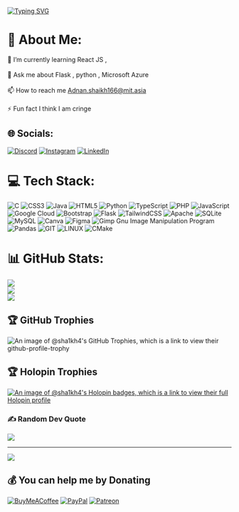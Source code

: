 [![Typing SVG](https://readme-typing-svg.demolab.com?font=Fira+Code&pause=1000&width=435&lines=Hello+Everyone+...;I+am+Shaikh+Adnan)](https://git.io/typing-svg)
# 💫 About Me:
🌱 I’m currently learning React JS ,<br><br>💬 Ask me about Flask , python , Microsoft Azure<br><br>📫 How to reach me Adnan.shaikh166@mit.asia<br><br>⚡ Fun fact I think I am cringe


## 🌐 Socials:
[![Discord](https://img.shields.io/badge/Discord-%237289DA.svg?logo=discord&logoColor=white)](https://discord.gg/skad4l) [![Instagram](https://img.shields.io/badge/Instagram-%23E4405F.svg?logo=Instagram&logoColor=white)](https://instagram.com/_sk.adnan_) [![LinkedIn](https://img.shields.io/badge/LinkedIn-%230077B5.svg?logo=linkedin&logoColor=white)](https://linkedin.com/in/sha1kh4) 

# 💻 Tech Stack:
![C](https://img.shields.io/badge/c-%2300599C.svg?style=flat&logo=c&logoColor=white) ![CSS3](https://img.shields.io/badge/css3-%231572B6.svg?style=flat&logo=css3&logoColor=white) ![Java](https://img.shields.io/badge/java-%23ED8B00.svg?style=flat&logo=java&logoColor=white) ![HTML5](https://img.shields.io/badge/html5-%23E34F26.svg?style=flat&logo=html5&logoColor=white) ![Python](https://img.shields.io/badge/python-3670A0?style=flat&logo=python&logoColor=ffdd54) ![TypeScript](https://img.shields.io/badge/typescript-%23007ACC.svg?style=flat&logo=typescript&logoColor=white) ![PHP](https://img.shields.io/badge/php-%23777BB4.svg?style=flat&logo=php&logoColor=white) ![JavaScript](https://img.shields.io/badge/javascript-%23323330.svg?style=flat&logo=javascript&logoColor=%23F7DF1E) ![Google Cloud](https://img.shields.io/badge/Google%20Cloud-%234285F4.svg?style=flat&logo=google-cloud&logoColor=white) ![Bootstrap](https://img.shields.io/badge/bootstrap-%23563D7C.svg?style=flat&logo=bootstrap&logoColor=white) ![Flask](https://img.shields.io/badge/flask-%23000.svg?style=flat&logo=flask&logoColor=white) ![TailwindCSS](https://img.shields.io/badge/tailwindcss-%2338B2AC.svg?style=flat&logo=tailwind-css&logoColor=white) ![Apache](https://img.shields.io/badge/apache-%23D42029.svg?style=flat&logo=apache&logoColor=white) ![SQLite](https://img.shields.io/badge/sqlite-%2307405e.svg?style=flat&logo=sqlite&logoColor=white) ![MySQL](https://img.shields.io/badge/mysql-%2300f.svg?style=flat&logo=mysql&logoColor=white) ![Canva](https://img.shields.io/badge/Canva-%2300C4CC.svg?style=flat&logo=Canva&logoColor=white) 	![Figma](https://img.shields.io/badge/figma-%23F24E1E.svg?style=flat&logo=figma&logoColor=white) ![Gimp Gnu Image Manipulation Program](https://img.shields.io/badge/Gimp-657D8B?style=flat&logo=gimp&logoColor=FFFFFF) ![Pandas](https://img.shields.io/badge/pandas-%23150458.svg?style=flat&logo=pandas&logoColor=white) ![GIT](https://img.shields.io/badge/Git-fc6d26?style=flat&logo=git&logoColor=white) ![LINUX](https://img.shields.io/badge/Linux-FCC624?style=flat&logo=linux&logoColor=black) ![CMake](https://img.shields.io/badge/CMake-%23008FBA.svg?style=flat&logo=cmake&logoColor=white)
# 📊 GitHub Stats:
![](https://github-readme-stats.vercel.app/api?username=Sha1kh4&theme=radical&hide_border=true&include_all_commits=false&count_private=true)<br/>
![](https://github-readme-streak-stats.herokuapp.com/?user=Sha1kh4&theme=radical&hide_border=true)<br/>
![](https://github-readme-stats.vercel.app/api/top-langs/?username=Sha1kh4&theme=radical&hide_border=true&include_all_commits=false&count_private=true&layout=compact)

## 🏆 GitHub Trophies
![An image of @sha1kh4's GitHub Trophies, which is a link to view their github-profile-trophy](https://github-trophies.vercel.app/?username=Sha1kh4&theme=radical&no-frame=false&no-bg=true&margin-w=4)

## 🏆 Holopin Trophies
[![An image of @sha1kh4's Holopin badges, which is a link to view their full Holopin profile](https://holopin.me/sha1kh4)](https://holopin.io/@sha1kh4)

### ✍️ Random Dev Quote
![](https://quotes-github-readme.vercel.app/api?type=horizontal&theme=radical)

---
[![](https://visitcount.itsvg.in/api?id=Sha1kh4&icon=0&color=0)](https://visitcount.itsvg.in)

  ## 💰 You can help me by Donating
  [![BuyMeACoffee](https://img.shields.io/badge/Buy%20Me%20a%20Coffee-ffdd00?style=for-the-badge&logo=buy-me-a-coffee&logoColor=black)](https://buymeacoffee.com//Sha1kh4) [![PayPal](https://img.shields.io/badge/PayPal-00457C?style=for-the-badge&logo=paypal&logoColor=white)](https://paypal.me/Sha1kh4) [![Patreon](https://img.shields.io/badge/Patreon-F96854?style=for-the-badge&logo=patreon&logoColor=white)](https://patreon.com/Sha1kh4) 

  
<!-- Proudly created with GPRM ( https://gprm.itsvg.in ) -->
